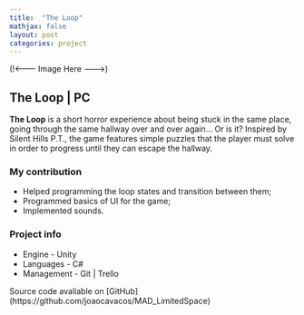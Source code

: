 ```yaml
---
title:  "The Loop"
mathjax: false
layout: post
categories: project
---
```


(!<--- Image Here --->)

## The Loop | PC

<strong>The Loop</strong> is a short horror experience about being stuck in the same place, going through the same hallway over and over again... Or is it?
Inspired by Silent Hills P.T., the game features simple puzzles that the player must solve in order to progress until they can escape the hallway.

<div>
  <h3><strong>My contribution</strong></h3>
  <ul>
      <li>Helped programming the loop states and transition between them;</li>
      <li>Programmed basics of UI for the game;</li>
      <li>Implemented sounds.</li>
  </ul>
</div>

<div>
  <h3><strong>Project info</strong></h3>
  <ul>
      <li>Engine - Unity</li>
      <li>Languages - C#</li>
      <li>Management - Git | Trello</li>
  </ul>
  Source code avaliable on [GitHub](https://github.com/joaocavacos/MAD_LimitedSpace)
</div>
